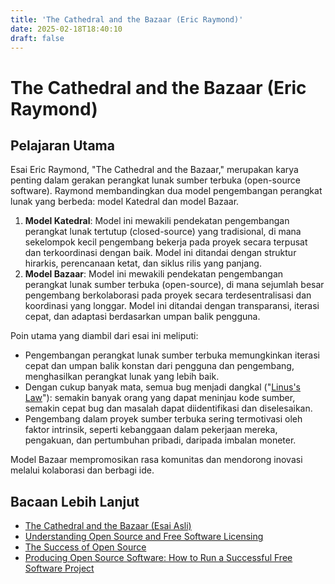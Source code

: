 ```yaml
---
title: 'The Cathedral and the Bazaar (Eric Raymond)'
date: 2025-02-18T18:40:10
draft: false
---
```


# The Cathedral and the Bazaar (Eric Raymond)

## Pelajaran Utama

Esai Eric Raymond, "The Cathedral and the Bazaar," merupakan karya penting dalam gerakan perangkat lunak sumber terbuka (open-source software). Raymond membandingkan dua model pengembangan perangkat lunak yang berbeda: model Katedral dan model Bazaar.

1. **Model Katedral**: Model ini mewakili pendekatan pengembangan perangkat lunak tertutup (closed-source) yang tradisional, di mana sekelompok kecil pengembang bekerja pada proyek secara terpusat dan terkoordinasi dengan baik. Model ini ditandai dengan struktur hirarkis, perencanaan ketat, dan siklus rilis yang panjang.
2. **Model Bazaar**: Model ini mewakili pendekatan pengembangan perangkat lunak sumber terbuka (open-source), di mana sejumlah besar pengembang berkolaborasi pada proyek secara terdesentralisasi dan koordinasi yang longgar. Model ini ditandai dengan transparansi, iterasi cepat, dan adaptasi berdasarkan umpan balik pengguna.

Poin utama yang diambil dari esai ini meliputi:

- Pengembangan perangkat lunak sumber terbuka memungkinkan iterasi cepat dan umpan balik konstan dari pengguna dan pengembang, menghasilkan perangkat lunak yang lebih baik.
- Dengan cukup banyak mata, semua bug menjadi dangkal ("[Linus's Law](https://en.wikipedia.org/wiki/Linus's_law)"): semakin banyak orang yang dapat meninjau kode sumber, semakin cepat bug dan masalah dapat diidentifikasi dan diselesaikan.
- Pengembang dalam proyek sumber terbuka sering termotivasi oleh faktor intrinsik, seperti kebanggaan dalam pekerjaan mereka, pengakuan, dan pertumbuhan pribadi, daripada imbalan moneter.

Model Bazaar mempromosikan rasa komunitas dan mendorong inovasi melalui kolaborasi dan berbagi ide.

## Bacaan Lebih Lanjut

- [The Cathedral and the Bazaar (Esai Asli)](http://www.catb.org/~esr/writings/cathedral-bazaar/cathedral-bazaar/index.html)
- [Understanding Open Source and Free Software Licensing](https://www.oreilly.com/library/view/understanding-open-source/0596005814/)
- [The Success of Open Source](https://www.hup.harvard.edu/catalog.php?isbn=9780674012929)
- [Producing Open Source Software: How to Run a Successful Free Software Project](https://producingoss.com/)
